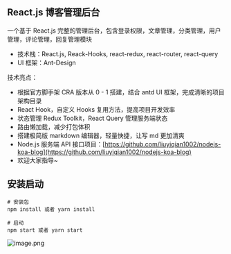 ## React.js 博客管理后台

一个基于 React.js 完整的管理后台，包含登录权限，文章管理，分类管理，用户管理，评论管理，回复管理模块

- 技术栈：React.js, Reack-Hooks, react-redux, react-router, react-query
- UI 框架：Ant-Design

技术亮点：
- 根据官方脚手架 CRA 版本从 0 - 1 搭建，结合 antd UI 框架，完成清晰的项目架构目录
- React Hook，自定义 Hooks 复用方法，提高项目开发效率
- 状态管理 Redux Toolkit，React Query 管理服务端状态
- 路由懒加载，减少打包体积
- 搭建极简版 markdown 编辑器，轻量快捷，让写 md 更加清爽
- Node.js 服务端 API 接口项目：[https://github.com/liuyiqian1002/nodejs-koa-blog](https://github.com/liuyiqian1002/nodejs-koa-blog)
- 欢迎大家指导~

## 安装启动
```
# 安装包
npm install 或者 yarn install

# 启动
npm start 或者 yarn start
```


![image.png](./boblog-admin.png)
